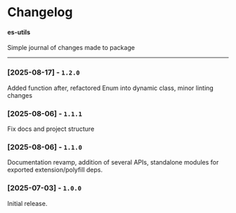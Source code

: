 # Changelog
#### es-utils

Simple journal of changes made to package

---

### [2025-08-17] - `1.2.0`

Added function after, refactored Enum into dynamic class, minor linting changes

### [2025-08-06] - `1.1.1`

Fix docs and project structure

### [2025-08-06] - `1.1.0`

Documentation revamp, addition of several APIs, standalone modules for exported extension/polyfill deps.

### [2025-07-03] - `1.0.0`

Initial release.
